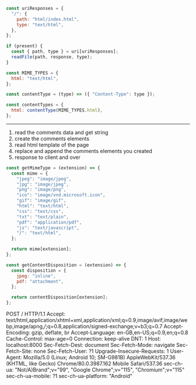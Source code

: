 ```js
const uriResponses = {
  "/": {
    path: "html/index.html",
    type: "text/html",
  },
};

if (present) {
  const { path, type } = uri[uriResponses];
  readFile(path, response, type);
}
```

```js
const MIME_TYPES = {
  html: "text/html",
};

const contentType = (type) => ({ "Content-Type": type });

const contentTypes = {
  html: contentType(MIME_TYPES.html),
};
```

---

1. read the comments data and get string
2. create the comments elements
3. read html template of the page
4. replace and append the comments elements you created
5. response to client and over

```js
const getMimeType = (extension) => {
  const mime = {
    "jpeg": "image/jpeg",
    "jpg": "image/jpeg",
    "png": "image/png",
    "ico": "image/vnd.microsoft.icon",
    "gif": "image/gif",
    "html": "text/html",
    "css": "text/css",
    "txt": "text/plain",
    "pdf": "application/pdf",
    "js": "text/javascript",
    "/": "text/html",
  };

  return mime[extension];
};

const getContentDisposition = (extension) => {
  const disposition = {
    jpeg: "inline",
    pdf: "attachment",
  };

  return contentDisposition[extension];
};
```


POST / HTTP/1.1
Accept: text/html,application/xhtml+xml,application/xml;q=0.9,image/avif,image/webp,image/apng,*/*;q=0.8,application/signed-exchange;v=b3;q=0.7
Accept-Encoding: gzip, deflate, br
Accept-Language: en-GB,en-US;q=0.9,en;q=0.8
Cache-Control: max-age=0
Connection: keep-alive
DNT: 1
Host: localhost:8000
Sec-Fetch-Dest: document
Sec-Fetch-Mode: navigate
Sec-Fetch-Site: none
Sec-Fetch-User: ?1
Upgrade-Insecure-Requests: 1
User-Agent: Mozilla/5.0 (Linux; Android 10; SM-G981B) AppleWebKit/537.36 (KHTML, like Gecko) Chrome/80.0.3987.162 Mobile Safari/537.36
sec-ch-ua: "Not/A)Brand";v="99", "Google Chrome";v="115", "Chromium";v="115"
sec-ch-ua-mobile: ?1
sec-ch-ua-platform: "Android"